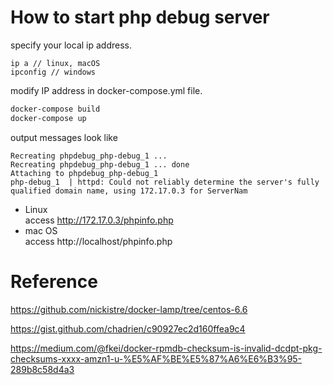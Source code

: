 # How to start php debug server

specify your local ip address.
```
ip a // linux, macOS
ipconfig // windows
```

modify IP address in docker-compose.yml file.

```sh
docker-compose build
docker-compose up
``` 
output messages look like
```
Recreating phpdebug_php-debug_1 ... 
Recreating phpdebug_php-debug_1 ... done
Attaching to phpdebug_php-debug_1
php-debug_1  | httpd: Could not reliably determine the server's fully qualified domain name, using 172.17.0.3 for ServerNam
```

- Linux  
    access http://172.17.0.3/phpinfo.php
- mac OS  
    access http://localhost/phpinfo.php
# Reference
https://github.com/nickistre/docker-lamp/tree/centos-6.6

https://gist.github.com/chadrien/c90927ec2d160ffea9c4

https://medium.com/@fkei/docker-rpmdb-checksum-is-invalid-dcdpt-pkg-checksums-xxxx-amzn1-u-%E5%AF%BE%E5%87%A6%E6%B3%95-289b8c58d4a3